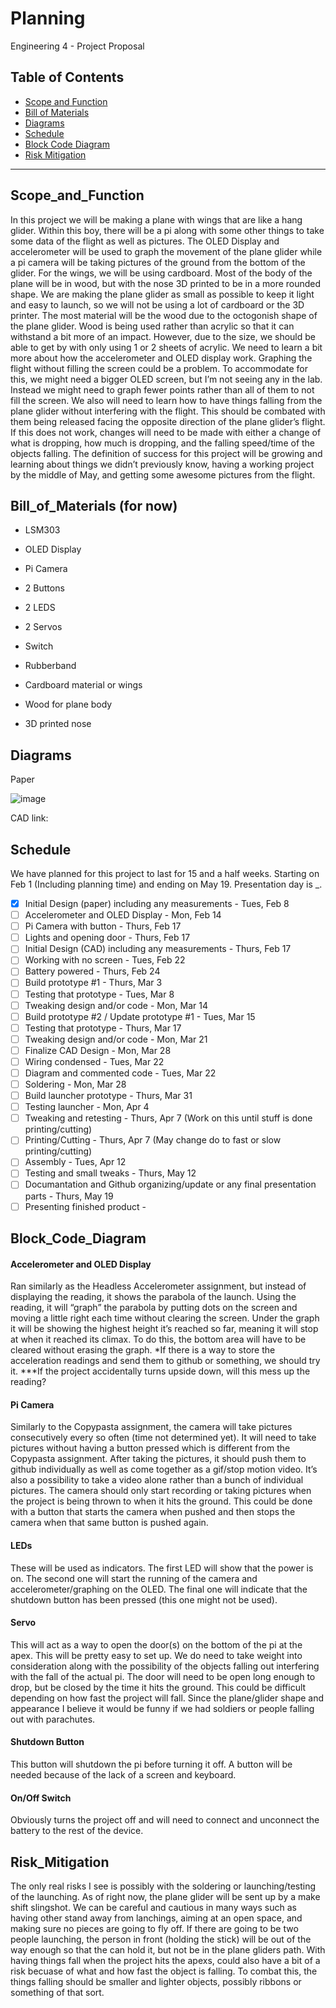 # Planning
Engineering 4 - Project Proposal

## Table of Contents
* [Scope and Function](#Scope_and_Function)
* [Bill of Materials](#Bill_of_Materials)
* [Diagrams](#Diagrams)
* [Schedule](#Schedule)
* [Block Code Diagram](#Block_Code_Diagram)
* [Risk Mitigation](#Risk_Mitigation)
---

## Scope_and_Function
In this project we will be making a plane with wings that are like a hang glider. Within this boy, there will be a pi along with some other things to take some data of the flight as well as pictures. The OLED Display and accelerometer will be used to graph the movement of the plane glider while a pi camera will be taking pictures of the ground from the bottom of the glider. For the wings, we will be using cardboard. Most of the body of the plane will be in wood, but with the nose 3D printed to be in a more rounded shape. We are making the plane glider as small as possible to keep it light and easy to launch, so we will not be using a lot of cardboard or the 3D printer. The most material will be the wood due to the octogonish shape of the plane glider. Wood is being used rather than acrylic so that it can withstand a bit more of an impact. However, due to the size, we should be able to get by with only using 1 or 2 sheets of acrylic. We need to learn a bit more about how the accelerometer and OLED display work. Graphing the flight without filling the screen could be a problem. To accommodate for this, we might need a bigger OLED screen, but I’m not seeing any in the lab. Instead we might need to graph fewer points rather than all of them to not fill the screen. We also will need to learn how to have things falling from the plane glider without interfering with the flight. This should be combated with them being released facing the opposite direction of the plane glider’s flight. If this does not work, changes will need  to be made with either a change of what is dropping, how much is dropping, and the falling speed/time of the objects falling. The definition of success for this project will be growing and learning about things we didn’t previously know, having a working project by the middle of May, and getting some awesome pictures from the flight.

## Bill_of_Materials (for now)
- LSM303
- OLED Display
- Pi Camera
- 2 Buttons
- 2 LEDS
- 2 Servos
- Switch
- Rubberband

- Cardboard material or wings
- Wood for plane body
- 3D printed nose

## Diagrams
Paper

![image](https://user-images.githubusercontent.com/60272021/153009169-bfc58da1-c097-4e1e-9e28-fedd38d4bfe2.png)

CAD
link: 

## Schedule
We have planned for this project to last for 15 and a half weeks. Starting on Feb 1 (Including planning time) and ending on May 19. Presentation day is _.
- [x] Initial Design (paper) including any measurements - Tues, Feb 8
- [ ] Accelerometer and OLED Display - Mon, Feb 14
- [ ] Pi Camera with button - Thurs, Feb 17
- [ ] Lights and opening door - Thurs, Feb 17
- [ ] Initial Design (CAD) including any measurements - Thurs, Feb 17
- [ ] Working with no screen - Tues, Feb 22
- [ ] Battery powered - Thurs, Feb 24
- [ ] Build prototype #1 - Thurs, Mar 3
- [ ] Testing that prototype - Tues, Mar 8
- [ ] Tweaking design and/or code - Mon, Mar 14
- [ ] Build prototype #2 / Update prototype #1 - Tues, Mar 15
- [ ] Testing that prototype - Thurs, Mar 17
- [ ] Tweaking design and/or code - Mon, Mar 21
- [ ] Finalize CAD Design - Mon, Mar 28
- [ ] Wiring condensed - Tues, Mar 22
- [ ] Diagram and commented code - Tues, Mar 22
- [ ] Soldering - Mon, Mar 28
- [ ] Build launcher prototype - Thurs, Mar 31
- [ ] Testing launcher - Mon, Apr 4
- [ ] Tweaking and retesting - Thurs, Apr 7 (Work on this until stuff is done printing/cutting)
- [ ] Printing/Cutting - Thurs, Apr 7 (May change do to fast or slow printing/cutting)
- [ ] Assembly - Tues, Apr 12
- [ ] Testing and small tweaks - Thurs, May 12
- [ ] Documantation and Github organizing/update or any final presentation parts - Thurs, May 19
- [ ] Presenting finished product - 

## Block_Code_Diagram
#### Accelerometer and OLED Display
Ran similarly as the Headless Accelerometer assignment, but instead of displaying the reading, it shows the parabola of the launch. Using the reading, it will “graph” the parabola by putting dots on the screen and moving a little right each time without clearing the screen. Under the graph it will be showing the highest height it’s reached so far, meaning it will stop at when it reached its climax. To do this, the bottom area will have to be cleared without erasing the graph. *If there is a way to store the acceleration readings and send them to github or something, we should try it. ***If the project  accidentally turns upside down, will this mess up the reading?
#### Pi Camera
Similarly to the Copypasta assignment, the camera will take pictures consecutively every so often (time not determined yet). It will need to take pictures without having a button pressed which is different from the Copypasta assignment. After taking the pictures, it should push them to github individually as well as come together as a gif/stop motion video. It’s also a possibility to take a video alone rather than a bunch of individual pictures. The camera should only start recording or taking pictures when the project is being thrown to when it hits the ground. This could be done with a button that starts the camera when pushed and  then stops the camera when that same button is pushed again.
#### LEDs
These will be used as indicators. The first LED will show that the power is on. The second one will start the running of the camera and accelerometer/graphing on the OLED. The final one will indicate that the shutdown button has been pressed (this one might not be used). 
#### Servo
This will act as a way to open the door(s) on the bottom of the pi at the apex. This will be pretty easy to set up. We do need to take weight into consideration along with the possibility of the objects falling out interfering with the fall of the actual pi. The door will need to be open long enough to drop, but be closed by the time it hits the ground. This could be difficult depending on how fast the project will fall. Since the plane/glider shape and appearance I believe it would be funny if we had soldiers or people falling out with parachutes.
#### Shutdown Button
This button will shutdown the pi before turning it off. A button will be needed because of the lack of a screen and keyboard.
#### On/Off Switch
Obviously turns the project off and will need to connect and unconnect the battery to the rest of the device.

## Risk_Mitigation
The only real risks I see is possibly with the soldering or launching/testing of the launching. As of right now, the plane glider will be sent up by a make shift slingshot. We can be careful and cautious in many ways such as having other stand away from lanchings, aiming at an open space, and making sure no pieces are going to fly off. If there are going to be two people launching, the person in front (holding the stick) will be out of the way enough so that the can hold it, but not be in the plane gliders path. With having things fall when the project hits the apexs, could also have a bit of a risk becuase of what and how fast the object is falling. To combat this, the things falling should be smaller and lighter objects, possibly ribbons or something of that sort.

